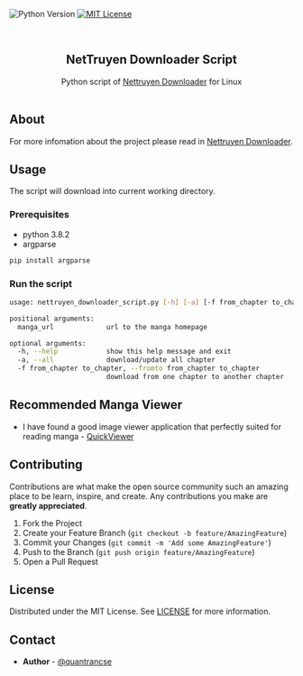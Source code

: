 ![Python Version][python-shield]
[![MIT License][license-shield]][license-url]



<!-- PROJECT LOGO -->
<br />
<p align="center">

  <h2 align="center">NetTruyen Downloader Script</h2>

  <p align="center">
    Python script of <a href=https://github.com/quantrancse/nettruyen-downloader>Nettruyen Downloader</a> for Linux
    <br />
    <br />
  </p>
</p>

<!-- ABOUT -->
## About

For more infomation about the project please read in [Nettruyen Downloader](https://github.com/quantrancse/nettruyen-downloaderm).

<!-- GETTING STARTED -->
## Usage

The script will download into current working directory.

### Prerequisites

* python 3.8.2
* argparse
```sh
pip install argparse
```
### Run the script
```sh
usage: nettruyen_downloader_script.py [-h] [-a] [-f from_chapter to_chapter] manga_url

positional arguments:
  manga_url             url to the manga homepage

optional arguments:
  -h, --help            show this help message and exit
  -a, --all             download/update all chapter
  -f from_chapter to_chapter, --fromto from_chapter to_chapter
                        download from one chapter to another chapter

```

## Recommended Manga Viewer

* I have found a good image viewer application that perfectly suited for reading manga - [QuickViewer](https://kanryu.github.io/quickviewer/)
  
<!-- CONTRIBUTING -->
## Contributing

Contributions are what make the open source community such an amazing place to be learn, inspire, and create. Any contributions you make are **greatly appreciated**.

1. Fork the Project
2. Create your Feature Branch (`git checkout -b feature/AmazingFeature`)
3. Commit your Changes (`git commit -m 'Add some AmazingFeature'`)
4. Push to the Branch (`git push origin feature/AmazingFeature`)
5. Open a Pull Request

<!-- LICENSE -->
## License

Distributed under the MIT License. See [LICENSE][license-url] for more information.

<!-- CONTACT -->
## Contact

* **Author** - [@quantrancse](https://www.facebook.com/quantrancse)

<!-- MARKDOWN LINKS & IMAGES -->
[python-shield]: https://img.shields.io/badge/python-3.8.2-blue?style=flat-square
[license-shield]: https://img.shields.io/github/license/quantrancse/nettruyen-downloader?style=flat-square
[license-url]: https://github.com/quantrancse/nettruyen-downloader-script/blob/master/LICENSE
